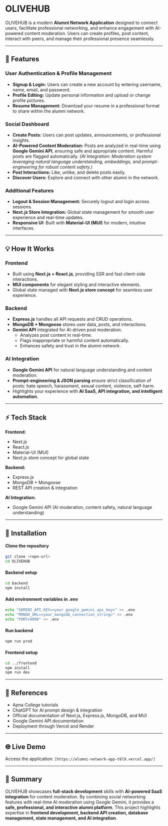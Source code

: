 # OLIVEHUB

OLIVEHUB is a modern **Alumni Network Application** designed to connect users, facilitate professional networking, and enhance engagement with AI-powered content moderation. Users can create profiles, post content, interact with peers, and manage their professional presence seamlessly.

---

## 🚀 Features

### User Authentication & Profile Management
- **Signup & Login:** Users can create a new account by entering username, name, email, and password.  
- **Profile Editing:** Update personal information and upload or change profile pictures.  
- **Resume Management:** Download your resume in a professional format to share within the alumni network.

### Social Dashboard
- **Create Posts:** Users can post updates, announcements, or professional insights.  
- **AI-Powered Content Moderation:** Posts are analyzed in real-time using **Google Gemini API**, ensuring safe and appropriate content. Harmful posts are flagged automatically. *(AI Integration: Moderation system leveraging natural language understanding, embeddings, and prompt-engineering for robust content safety.)*  
- **Post Interactions:** Like, unlike, and delete posts easily.  
- **Discover Users:** Explore and connect with other alumni in the network.  

### Additional Features
- **Logout & Session Management:** Securely logout and login across sessions.  
- **Next.js Store Integration:** Global state management for smooth user experience and real-time updates.  
- **Responsive UI:** Built with **Material-UI (MUI)** for modern, intuitive interfaces.  

---

## 💡 How It Works

### Frontend
- Built using **Next.js + React.js**, providing SSR and fast client-side interactions.  
- **MUI components** for elegant styling and interactive elements.  
- Global state managed with **Next.js store concept** for seamless user experience.  

### Backend
- **Express.js** handles all API requests and CRUD operations.  
- **MongoDB + Mongoose** stores user data, posts, and interactions.  
- **Gemini API** integrated for AI-driven post moderation:
  - Analyzes post content in real-time.
  - Flags inappropriate or harmful content automatically.
  - Enhances safety and trust in the alumni network.

### AI Integration
- **Google Gemini API** for natural language understanding and content moderation.  
- **Prompt-engineering & JSON parsing** ensure strict classification of posts: hate speech, harassment, sexual content, violence, self-harm.  
- Highlights your experience with **AI SaaS, API integration, and intelligent automation**.

---

## ⚡ Tech Stack

**Frontend:**  
- Next.js  
- React.js  
- Material-UI (MUI)  
- Next.js store concept for global state  

**Backend:**  
- Express.js  
- MongoDB + Mongoose  
- REST API creation & integration  

**AI Integration:**  
- Google Gemini API (AI moderation, content safety, natural language understanding)  

---

## 📌 Installation

#### Clone the repository
```bash
git clone <repo-url>
cd OLIVEHUB
```
#### Backend setup
```bash
cd backend
npm install
```
#### Add environment variables in .env
```bash
echo "GEMINI_API_KEY=<your_google_gemini_api_key>" >> .env
echo "MONGO_URL=<your_mongodb_connection_string>" >> .env
echo "PORT=9090" >> .env
```
#### Run backend
```bash
npm run prod
```
#### Frontend setup
```bash
cd ../frontend
npm install
npm run dev
```

---

## 🔗 References

- Apna College tutorials
- ChatGPT for AI prompt design & integration
- Official documentation of Next.js, Express.js, MongoDB, and MUI
- Google Gemini API documentation
- Deployment through Vercel and Render

---

## 🌐 Live Demo

Access the application: `[https://alumni-network-app-t6l9.vercel.app/]`

---

## 🎯 Summary

OLIVEHUB showcases **full-stack development** skills with **AI-powered SaaS integration** for content moderation. By combining social networking features with real-time AI moderation using Google Gemini, it provides a **safe, professional, and interactive alumni platform**. This project highlights expertise in **frontend development, backend API creation, database management, state management, and AI integration**.



